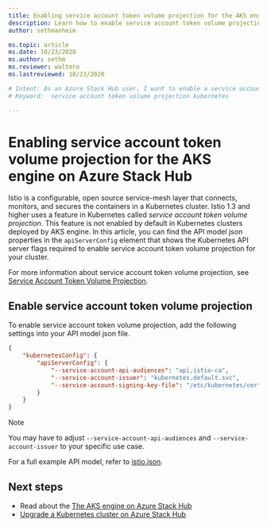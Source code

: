 ```yaml
---
title: Enabling service account token volume projection for the AKS engine on Azure Stack Hub 
description: Learn how to enable service account token volume projection for the AKS engine on Azure Stack Hub
author: sethmanheim

ms.topic: article
ms.date: 10/23/2020
ms.author: sethm
ms.reviewer: waltero
ms.lastreviewed: 10/23/2020

# Intent: As an Azure Stack Hub user, I want to enable a service account token volume projection on the Kubernetes cluster using AKS on Azure Stack Hub.
# Keyword:  service account token volume projection kubernetes

---
```



# Enabling service account token volume projection for the AKS engine on Azure Stack Hub

Istio is a configurable, open source service-mesh layer that connects, monitors, and secures the containers in a Kubernetes cluster. Istio 1.3 and higher uses a feature in Kubernetes called *service account token volume projection*. This feature is not enabled by default in Kubernetes clusters deployed by AKS engine. In this article, you can find the API model json properties in the `apiServerConfig` element that shows the Kubernetes API server flags required to enable service account token volume projection for your cluster.

For more information about service account token volume projection, see [Service Account Token Volume Projection](https://kubernetes.io/docs/tasks/configure-pod-container/configure-service-account/#service-account-token-volume-projection).

## Enable service account token volume projection

To enable service account token volume projection, add the following settings into your API model json file. 

```json
{
    "kubernetesConfig": {
        "apiServerConfig": {
            "--service-account-api-audiences": "api,istio-ca",
            "--service-account-issuer": "kubernetes.default.svc",
            "--service-account-signing-key-file": "/etc/kubernetes/certs/apiserver.key"
        }
    }
}
```

> [!Note]  
> You may have to adjust `--service-account-api-audiences` and `--service-account-issuer` to your specific use case.

For a full example API model, refer to [istio.json](https://github.com/Azure/aks-engine/blob/master/examples/service-mesh/istio.json).

## Next steps

- Read about the [The AKS engine on Azure Stack Hub](azure-stack-kubernetes-aks-engine-overview.md)
- [Upgrade a Kubernetes cluster on Azure Stack Hub](azure-stack-kubernetes-aks-engine-upgrade.md)
